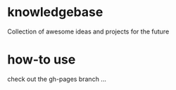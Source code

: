 # knowledgebase
Collection of awesome ideas and projects for the future

# how-to use

check out the gh-pages branch ...
